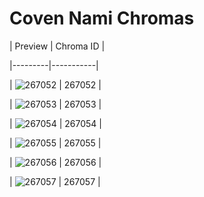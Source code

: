# Coven Nami Chromas


| Preview | Chroma ID |

|---------|-----------|

| ![267052](https://raw.communitydragon.org/latest/plugins/rcp-be-lol-game-data/global/default/v1/champion-chroma-images/267/267052.png) | 267052 |

| ![267053](https://raw.communitydragon.org/latest/plugins/rcp-be-lol-game-data/global/default/v1/champion-chroma-images/267/267053.png) | 267053 |

| ![267054](https://raw.communitydragon.org/latest/plugins/rcp-be-lol-game-data/global/default/v1/champion-chroma-images/267/267054.png) | 267054 |

| ![267055](https://raw.communitydragon.org/latest/plugins/rcp-be-lol-game-data/global/default/v1/champion-chroma-images/267/267055.png) | 267055 |

| ![267056](https://raw.communitydragon.org/latest/plugins/rcp-be-lol-game-data/global/default/v1/champion-chroma-images/267/267056.png) | 267056 |

| ![267057](https://raw.communitydragon.org/latest/plugins/rcp-be-lol-game-data/global/default/v1/champion-chroma-images/267/267057.png) | 267057 |